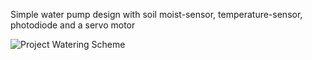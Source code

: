 Simple water pump design with soil moist-sensor, temperature-sensor, photodiode and a servo motor

![Project Watering Scheme](tinkercard-circuits/tree/main/docs/assets/project_watering.png)
